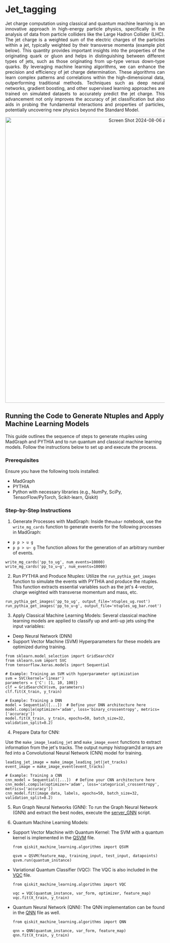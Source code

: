 # Jet_tagging

<div style="text-align: justify;">
Jet charge computation using classical and quantum machine learning is an innovative approach in high-energy particle physics, specifically in the analysis of data from particle colliders like the Large Hadron Collider (LHC). The jet charge is a weighted sum of the electric charges of the particles within a jet, typically weighted by their transverse momenta (example plot below). This quantity provides important insights into the properties of the originating quark or gluon and helps in distinguishing between different types of jets, such as those originating from up-type versus down-type quarks. By leveraging machine learning algorithms, we can enhance the precision and efficiency of jet charge determination. These algorithms can learn complex patterns and correlations within the high-dimensional data, outperforming traditional methods. Techniques such as deep neural networks, gradient boosting, and other supervised learning approaches are trained on simulated datasets to accurately predict the jet charge. This advancement not only improves the accuracy of jet classification but also aids in probing the fundamental interactions and properties of particles, potentially uncovering new physics beyond the Standard Model.
</div>

<p align="center">
<img width="900" alt="Screen Shot 2024-08-06 at 4 38 10 PM" src="https://github.com/user-attachments/assets/219927a9-389a-47a4-bf94-7a86bab0a64a">
</p>

## Running the Code to Generate Ntuples and Apply Machine Learning Models
This guide outlines the sequence of steps to generate ntuples using MadGraph and PYTHIA and to run quantum and classical machine learning models. Follow the instructions below to set up and execute the process.

### Prerequisites
Ensure you have the following tools installed:
- MadGraph
- PYTHIA
- Python with necessary libraries (e.g., NumPy, SciPy, TensorFlow/PyTorch, Scikit-learn, Qiskit)

### Step-by-Step Instructions
1. Generate Processes with MadGraph:
Inside the`uubar` notebook, use the `write_mg_cards` function to generate events for the following processes in MadGraph:
- `p p > u g`
- `p p > u~ g`
The function allows for the generation of an arbitrary number of events.
```
write_mg_cards('pp_to_ug', num_events=10000)
write_mg_cards('pp_to_u~g', num_events=10000)
```

2. Run PYTHIA and Produce Ntuples:
Utilize the `run_pythia_get_images` function to simulate the events with PYTHIA and produce the ntuples. This function extracts essential variables such as the jet's 4-vector, charge weighted with transverse momentum and mass, etc.
```
run_pythia_get_images('pp_to_ug', output_file='ntuples_ug.root')
run_pythia_get_images('pp_to_u~g', output_file='ntuples_ug_bar.root')
```

3. Apply Classical Machine Learning Models:
Several classical machine learning models are applied to classify up and anti-up jets using the input variables:
- Deep Neural Network (DNN)
- Support Vector Machine (SVM)
Hyperparameters for these models are optimized during training.
```
from sklearn.model_selection import GridSearchCV
from sklearn.svm import SVC
from tensorflow.keras.models import Sequential

# Example: Training an SVM with hyperparameter optimization
svm = SVC(kernel='linear')
parameters = {'C': [1, 10, 100]}
clf = GridSearchCV(svm, parameters)
clf.fit(X_train, y_train)

# Example: Training a DNN
model = Sequential([...])  # Define your DNN architecture here
model.compile(optimizer='adam', loss='binary_crossentropy', metrics=['accuracy'])
model.fit(X_train, y_train, epochs=50, batch_size=32, validation_split=0.2)
```

4. Prepare Data for CNN:

Use the `make_image_leading_jet` and `make_image_event` functions to extract information from the jet's tracks. The output numpy histogram2d arrays are fed into a Convolutional Neural Network (CNN) model for training.
```
leading_jet_image = make_image_leading_jet(jet_tracks)
event_image = make_image_event(event_tracks)

# Example: Training a CNN
cnn_model = Sequential([...])  # Define your CNN architecture here
cnn_model.compile(optimizer='adam', loss='categorical_crossentropy', metrics=['accuracy'])
cnn_model.fit(image_data, labels, epochs=50, batch_size=32, validation_split=0.2)
```

5. Run Graph Neural Networks (GNN):
To run the Graph Neural Network (GNN) and extract the best nodes, execute the [server_GNN](./server_GNN.py) script.

6. Quantum Machine Learning Models:
- Support Vector Machine with Quantum Kernel:
  The SVM with a quantum kernel is implemented in the [QSVM](./server_QSVM.py) file.
  ```
  from qiskit_machine_learning.algorithms import QSVM
  
  qsvm = QSVM(feature_map, training_input, test_input, datapoints)
  qsvm.run(quantum_instance)
  ```
- Variational Quantum Classifier (VQC):
  The VQC is also included in the [VQC](./server_VQC.py) file.
  ```
  from qiskit_machine_learning.algorithms import VQC
  
  vqc = VQC(quantum_instance, var_form, optimizer, feature_map)
  vqc.fit(X_train, y_train)
  ```
- Quantum Neural Network (QNN):
  The QNN implementation can be found in the [QNN](./server_QNN.py) file as well.
  ```
  from qiskit_machine_learning.algorithms import QNN

  qnn = QNN(quantum_instance, var_form, feature_map)
  qnn.fit(X_train, y_train)
  ```
  
